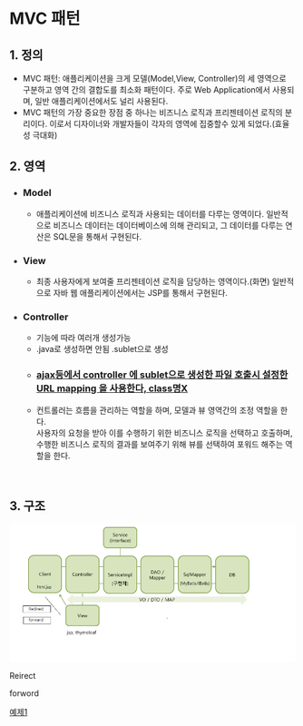 # MVC 패턴
## 1. 정의
 - MVC 패턴: 애플리케이션을 크게 모델(Model,View, Controller)의 세 영역으로 구분하고 영역 간의 결합도를 최소화 패턴이다. 주로 Web Application에서 사용되며, 일반 애플리케이션에서도 널리 사용된다.
- MVC 패턴의 가장 중요한 장점 중 하나는 비즈니스 로직과 프리젠테이션 로직의 분리이다. 이로서 디자이너와 개발자들이 각자의 영역에 집중할수 있게 되었다.(효율성 극대화)

## 2. 영역
- ### Model  
    - 애플리케이션에 비즈니스 로직과 사용되는 데이터를 다루는 영역이다.
일반적으로 비즈니스 데이터는 데이터베이스에 의해 관리되고, 그 데이터를 다루는 연산은 SQL문을 통해서 구현된다.

- ### View  
    - 최종 사용자에게 보여줄 프리젠테이션 로직을 담당하는 영역이다.(화면)
일반적으로 자바 웹 애플리케이션에서는 JSP를 통해서 구현된다.

- ###  Controller
    -  기능에 따라 여러개 생성가능
    -  .java로 생성하면 안됨 .sublet으로 생성
    - ### <u>ajax등에서 controller 에 sublet으로 생성한 파일 호출시 설정한 URL mapping 을 사용한다, class명X</u>
    - 컨트롤러는 흐름을 관리하는 역할을 하며, 모델과 뷰 영역간의 조정 역할을 한다.  
    사용자의 요청을 받아 이를 수행하기 위한 비즈니스 로직을 선택하고 호출하며, 수행한 비즈니스 로직의 결과를 보여주기 위해 뷰를 선택하여 포워드 해주는 역할을 한다.
    <br><br><br>  

## 3. 구조
![구조](/jQuery/mvc/img/a.PNG)

Reirect  

forword

[예제1](/jQuery/mvc/예제/%EC%98%88%EC%A0%9C1.md)